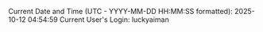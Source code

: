 Current Date and Time (UTC - YYYY-MM-DD HH:MM:SS formatted): 2025-10-12 04:54:59
Current User's Login: luckyaiman
